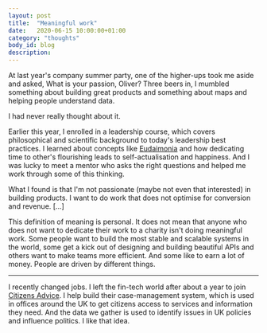 ```yaml
---
layout: post
title:  "Meaningful work"
date:   2020-06-15 10:00:00+01:00
category: "thoughts"
body_id: blog
description: 
---
```


At last year's company summer party, one of the higher-ups took me aside and asked, What is your passion, Oliver? Three beers in, I mumbled something about building great products and something about maps and helping people understand data.

I had never really thought about it.

Earlier this year, I enrolled in a leadership course, which covers philosophical and scientific background to today's leadership best practices. I learned about concepts like [Eudaimonia](https://en.wikipedia.org/wiki/Eudaimonia) and how dedicating time to other's flourishing leads to self-actualisation and happiness. And I was lucky to meet a mentor who asks the right questions and helped me work through some of this thinking. 

What I found is that I'm not passionate (maybe not even that interested) in building products. I want to do work that does not optimise for conversion and revenue. [...]

This definition of meaning is personal. It does not mean that anyone who does not want to dedicate their work to a charity isn't doing meaningful work. Some people want to build the most stable and scalable systems in the world, some get a kick out of designing and building beautiful APIs and others want to make teams more efficient. And some like to earn a lot of money. People are driven by different things. 

--- 

I recently changed jobs. I left the fin-tech world after about a year to join [Citizens Advice](https://www.citizensadvice.org.uk/). I help build their case-management system, which is used in offices around the UK to get citizens access to services and information they need. And the data we gather is used to identify issues in UK policies and influence politics. I like that idea. 